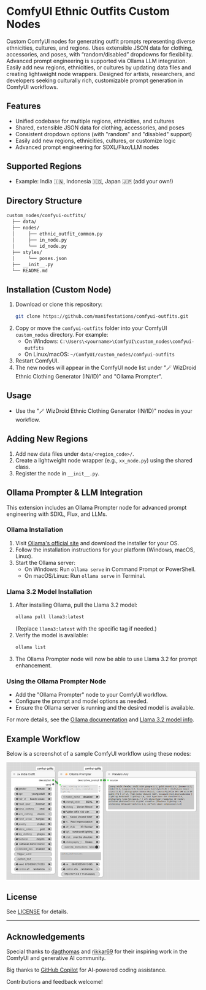# ComfyUI Ethnic Outfits Custom Nodes

Custom ComfyUI nodes for generating outfit prompts representing diverse ethnicities, cultures, and regions. Uses extensible JSON data for clothing, accessories, and poses, with “random/disabled” dropdowns for flexibility. Advanced prompt engineering is supported via Ollama LLM integration. Easily add new regions, ethnicities, or cultures by updating data files and creating lightweight node wrappers. Designed for artists, researchers, and developers seeking culturally rich, customizable prompt generation in ComfyUI workflows.

## Features
- Unified codebase for multiple regions, ethnicities, and cultures
- Shared, extensible JSON data for clothing, accessories, and poses
- Consistent dropdown options (with "random" and "disabled" support)
- Easily add new regions, ethnicities, cultures, or customize logic
- Advanced prompt engineering for SDXL/Flux/LLM nodes

## Supported Regions
- Example: India 🇮🇳, Indonesia 🇮🇩, Japan 🇯🇵 (add your own!)

## Directory Structure
```
custom_nodes/comfyui-outfits/
  ├── data/
  ├── nodes/
  │     ├── ethnic_outfit_common.py
  │     ├── in_node.py
  │     └── id_node.py
  ├── styles/
  │     └── poses.json
  ├── __init__.py
  └── README.md
```

## Installation (Custom Node)

1. Download or clone this repository:
   ```sh
   git clone https://github.com/manifestations/comfyui-outfits.git
   ```
2. Copy or move the `comfyui-outfits` folder into your ComfyUI `custom_nodes` directory. For example:
   - On Windows: `C:\Users\<yourname>\ComfyUI\custom_nodes\comfyui-outfits`
   - On Linux/macOS: `~/ComfyUI/custom_nodes/comfyui-outfits`
3. Restart ComfyUI.
4. The new nodes will appear in the ComfyUI node list under "🪄 WizDroid Ethnic Clothing Generator (IN/ID)" and "Ollama Prompter".

## Usage
- Use the "🪄 WizDroid Ethnic Clothing Generator (IN/ID)" nodes in your workflow.

## Adding New Regions
1. Add new data files under `data/<region_code>/`.
2. Create a lightweight node wrapper (e.g., `xx_node.py`) using the shared class.
3. Register the node in `__init__.py`.

## Ollama Prompter & LLM Integration

This extension includes an Ollama Prompter node for advanced prompt engineering with SDXL, Flux, and LLMs.

### Ollama Installation
1. Visit [Ollama's official site](https://ollama.com/download) and download the installer for your OS.
2. Follow the installation instructions for your platform (Windows, macOS, Linux).
3. Start the Ollama server:
   - On Windows: Run `ollama serve` in Command Prompt or PowerShell.
   - On macOS/Linux: Run `ollama serve` in Terminal.

### Llama 3.2 Model Installation
1. After installing Ollama, pull the Llama 3.2 model:
   ```sh
   ollama pull llama3:latest
   ```
   (Replace `llama3:latest` with the specific tag if needed.)
2. Verify the model is available:
   ```sh
   ollama list
   ```
3. The Ollama Prompter node will now be able to use Llama 3.2 for prompt enhancement.

### Using the Ollama Prompter Node
- Add the "Ollama Prompter" node to your ComfyUI workflow.
- Configure the prompt and model options as needed.
- Ensure the Ollama server is running and the desired model is available.

For more details, see the [Ollama documentation](https://ollama.com/docs) and [Llama 3.2 model info](https://ollama.com/library/llama3).

## Example Workflow

Below is a screenshot of a sample ComfyUI workflow using these nodes:

![ComfyUI Workflow Demo](data/images/demo.png)

## License
See [LICENSE](LICENSE) for details.

---

## Acknowledgements

Special thanks to [dagthomas](https://github.com/dagthomas) and [rikkar69](https://github.com/rikkar69) for their inspiring work in the ComfyUI and generative AI community.

Big thanks to [GitHub Copilot](https://github.com/features/copilot) for AI-powered coding assistance.

Contributions and feedback welcome!
